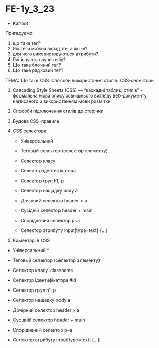 # FE-1y_3_23

- Kahoot

Пригадуємо:

1. що таке тег?
2. Які теги можна вкладати, а які ні?
3. для чого використовуються атрибути?
4. Які існують групи тегів?
5. Що таке блочний тег?
6. Що таке рядковий тег?

ТЕМА: Що таке CSS. Способи використання стилів. CSS-селектори

1. Cascading Style Sheets (CSS) — “каскадні таблиці стилів" - формальна мова
   опису зовнішнього вигляду веб-документу, написаного з використанням мови
   розмітки.
2. Способи підключення стилів до сторінки
3. Будова CSS-правила
4. CSS селектори:

   - Універсальний
   - Теговый селектор (селектор элементу)
   - Селектор класу
   - Селектор ідентифікатора
   - Селектор груп h1, p
   - Селектор нащадку body a
   - Дочірний селектор header > a

   - Сусідній селектор header + main
   - Споріднений селектор p~a
   - Селектор атрибуту input[type=text] {...}

5. Коментарі в CSS

- Універсальний \*
- Теговый селектор (селектор элементу)
- Селектор класу .classname
- Селектор ідентифікатора #id
- Селектор груп h1, p
- Селектор нащадку body a
- Дочірний селектор header > a

- Сусідній селектор header + main
- Споріднений селектор p~a
- Селектор атрибуту input[type=text] {...}
